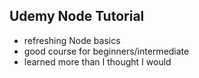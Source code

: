 ## Udemy Node Tutorial

- refreshing Node basics
- good course for beginners/intermediate 
- learned more than I thought I would
